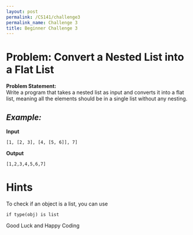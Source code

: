 ```yaml
---
layout: post
permalink: /CS141/challenge3
permalink_name: Challenge 3
title: Beginner Challenge 3
---
```


# Problem: Convert a Nested List into a Flat List

**Problem Statement:**  
Write a program that takes a nested list as input and converts it into a flat list, meaning all the elements should be in a single list without any nesting.

## _Example:_
**Input**
```
[1, [2, 3], [4, [5, 6]], 7]
```

**Output**
```
[1,2,3,4,5,6,7]
```

# Hints
To check if an object is a list, you can use 
```
if type(obj) is list
```

Good Luck and Happy Coding